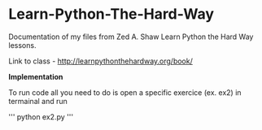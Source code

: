 Learn-Python-The-Hard-Way
=========================

Documentation of my files from Zed A. Shaw Learn Python the Hard Way lessons.

Link to class - http://learnpythonthehardway.org/book/

<b>Implementation</b>

To run code all you need to do is open a specific exercice (ex. ex2) in termainal and run

'''
python ex2.py
'''